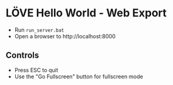 # LÖVE Hello World - Web Export

- Run `run_server.bat` 
- Open a browser to http://localhost:8000

## Controls
- Press ESC to quit
- Use the "Go Fullscreen" button for fullscreen mode 